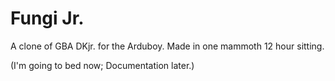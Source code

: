 # Fungi Jr.
A clone of GBA DKjr. for the Arduboy. Made in one mammoth 12 hour sitting. 

(I'm going to bed now; Documentation later.)
